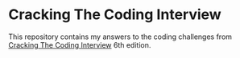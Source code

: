 # Cracking The Coding Interview

This repository contains my answers to the coding challenges from [Cracking The
Coding Interview](https://www.crackingthecodinginterview.com/) 6th edition.

